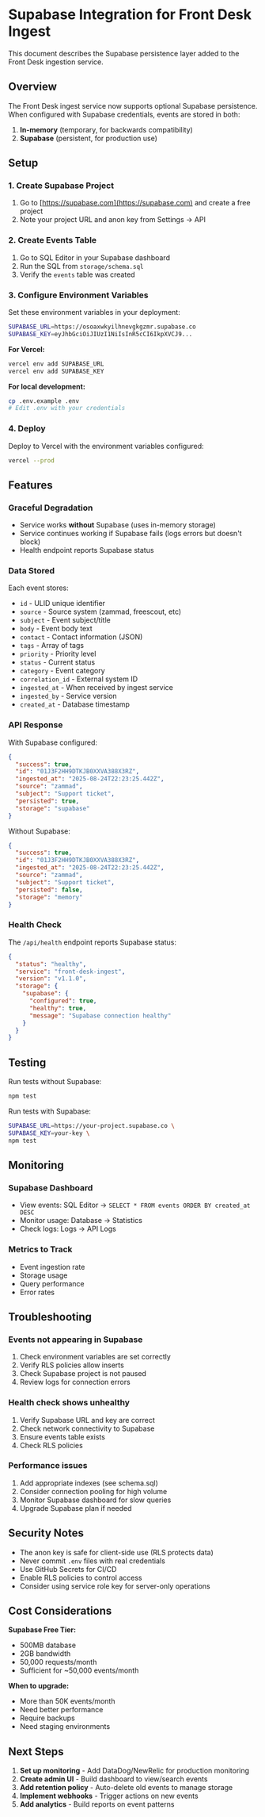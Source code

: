 # Supabase Integration for Front Desk Ingest

This document describes the Supabase persistence layer added to the Front Desk ingestion service.

## Overview

The Front Desk ingest service now supports optional Supabase persistence. When configured with Supabase credentials, events are stored in both:
1. **In-memory** (temporary, for backwards compatibility)
2. **Supabase** (persistent, for production use)

## Setup

### 1. Create Supabase Project

1. Go to [https://supabase.com](https://supabase.com) and create a free project
2. Note your project URL and anon key from Settings → API

### 2. Create Events Table

1. Go to SQL Editor in your Supabase dashboard
2. Run the SQL from `storage/schema.sql`
3. Verify the `events` table was created

### 3. Configure Environment Variables

Set these environment variables in your deployment:

```bash
SUPABASE_URL=https://osoaxwkyilhnevgkgzmr.supabase.co
SUPABASE_KEY=eyJhbGciOiJIUzI1NiIsInR5cCI6IkpXVCJ9...
```

**For Vercel:**
```bash
vercel env add SUPABASE_URL
vercel env add SUPABASE_KEY
```

**For local development:**
```bash
cp .env.example .env
# Edit .env with your credentials
```

### 4. Deploy

Deploy to Vercel with the environment variables configured:
```bash
vercel --prod
```

## Features

### Graceful Degradation
- Service works **without** Supabase (uses in-memory storage)
- Service continues working if Supabase fails (logs errors but doesn't block)
- Health endpoint reports Supabase status

### Data Stored
Each event stores:
- `id` - ULID unique identifier
- `source` - Source system (zammad, freescout, etc)
- `subject` - Event subject/title
- `body` - Event body text
- `contact` - Contact information (JSON)
- `tags` - Array of tags
- `priority` - Priority level
- `status` - Current status
- `category` - Event category
- `correlation_id` - External system ID
- `ingested_at` - When received by ingest service
- `ingested_by` - Service version
- `created_at` - Database timestamp

### API Response

With Supabase configured:
```json
{
  "success": true,
  "id": "01J3F2HH9DTKJB0XXVA388X3RZ",
  "ingested_at": "2025-08-24T22:23:25.442Z",
  "source": "zammad",
  "subject": "Support ticket",
  "persisted": true,
  "storage": "supabase"
}
```

Without Supabase:
```json
{
  "success": true,
  "id": "01J3F2HH9DTKJB0XXVA388X3RZ",
  "ingested_at": "2025-08-24T22:23:25.442Z",
  "source": "zammad",
  "subject": "Support ticket",
  "persisted": false,
  "storage": "memory"
}
```

### Health Check

The `/api/health` endpoint reports Supabase status:
```json
{
  "status": "healthy",
  "service": "front-desk-ingest",
  "version": "v1.1.0",
  "storage": {
    "supabase": {
      "configured": true,
      "healthy": true,
      "message": "Supabase connection healthy"
    }
  }
}
```

## Testing

Run tests without Supabase:
```bash
npm test
```

Run tests with Supabase:
```bash
SUPABASE_URL=https://your-project.supabase.co \
SUPABASE_KEY=your-key \
npm test
```

## Monitoring

### Supabase Dashboard
- View events: SQL Editor → `SELECT * FROM events ORDER BY created_at DESC`
- Monitor usage: Database → Statistics
- Check logs: Logs → API Logs

### Metrics to Track
- Event ingestion rate
- Storage usage
- Query performance
- Error rates

## Troubleshooting

### Events not appearing in Supabase
1. Check environment variables are set correctly
2. Verify RLS policies allow inserts
3. Check Supabase project is not paused
4. Review logs for connection errors

### Health check shows unhealthy
1. Verify Supabase URL and key are correct
2. Check network connectivity to Supabase
3. Ensure events table exists
4. Check RLS policies

### Performance issues
1. Add appropriate indexes (see schema.sql)
2. Consider connection pooling for high volume
3. Monitor Supabase dashboard for slow queries
4. Upgrade Supabase plan if needed

## Security Notes

- The anon key is safe for client-side use (RLS protects data)
- Never commit `.env` files with real credentials
- Use GitHub Secrets for CI/CD
- Enable RLS policies to control access
- Consider using service role key for server-only operations

## Cost Considerations

**Supabase Free Tier:**
- 500MB database
- 2GB bandwidth
- 50,000 requests/month
- Sufficient for ~50,000 events/month

**When to upgrade:**
- More than 50K events/month
- Need better performance
- Require backups
- Need staging environments

## Next Steps

1. **Set up monitoring** - Add DataDog/NewRelic for production monitoring
2. **Create admin UI** - Build dashboard to view/search events
3. **Add retention policy** - Auto-delete old events to manage storage
4. **Implement webhooks** - Trigger actions on new events
5. **Add analytics** - Build reports on event patterns